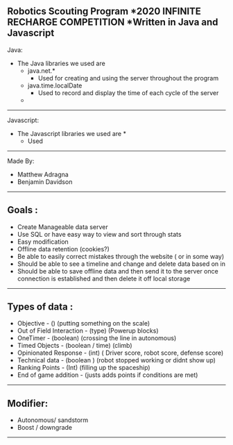 Robotics Scouting Program
*2020 INFINITE RECHARGE COMPETITION
*Written in Java and Javascript
---
Java:
* The Java libraries we used are 
  * java.net.*
    * Used for creating and using the server throughout the program
  * java.time.localDate
    * Used to record and display the time of each cycle of the server
  * 
---
Javascript:
* The Javascript libraries we used are 
  * 
    * Used 
---
Made By:
* Matthew Adragna
* Benjamin Davidson
---
Goals :
---
*  Create Manageable data server
*  Use SQL or have easy way to view and sort through stats
*  Easy modification 
*  Offline data retention (cookies?)
*  Be able to easily correct mistakes through the website ( or in some way)
*  Should be able to see a timeline and change and delete data based on in
*  Should be able to save offline data and then send it to the server once connection is established and then delete it off local storage
---
Types of data :
---
*   Objective - () (putting something on the scale)
*   Out of Field Interaction - (type) (Powerup blocks)
*   OneTimer - (boolean) (crossing the line in autonomous)
*   Timed Objects - (boolean / time)   (climb)
*   Opinionated Response - (int)  ( Driver score, robot score, defense score)
*   Technical data - (boolean ) (robot stopped working or didnt show up)
*   Ranking Points - (Int) (filling up the spaceship)
*   End of game addition - (justs adds points if conditions are met)
---
Modifier:
---
*   Autonomous/ sandstorm
*   Boost / downgrade
---
